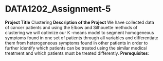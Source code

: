 # DATA1202_Assignment-5
**Project Title** 
Clustering 
**Description of the Project** 
We have collected data of cancer patients and using the Elbow and Silhouette methods of clustering we will optimize our K -means model to segment homogeneous symptoms found in one set of patients through all variables and differentiate them from heterogeneous symptoms found in other patients in order to further identify which patients can be treated using the similar medical treatment and which patients must be treated differently.
**Prerequisites**: 
